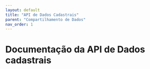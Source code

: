 ```yaml
---
layout: default
title: "API de Dados Cadastrais"
parent: "Compartilhamento de Dados"
nav_order: 1
---
```


# Documentação da API de Dados cadastrais

<script src="https://cdn.redoc.ly/redoc/latest/bundles/redoc.standalone.js"></script>
<id id="redoc-container"></div>
<script>
    Redocinit('https://opusopenfinance.github.io/Documentation/api/Dados-Cadastrais-v-2-1-0.yml', {}, document.getElementById('redoc-container'));
</script>
